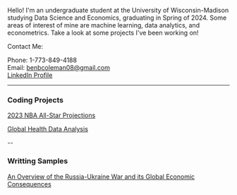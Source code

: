Hello! I'm an undergraduate student at the University of Wisconsin-Madison studying Data Science and Economics, graduating in Spring of 2024. Some areas of interest of mine are machine learning, data analytics, and econometrics. Take a look at some projects I've been working on!

Contact Me:

Phone: 1-773-849-4188  
Email: benbcoleman08@gmail.com  
[LinkedIn Profile](https://www.linkedin.com/in/benjamin-coleman02/)

---
### Coding Projects

[2023 NBA All-Star Projections](https://nbviewer.org/github/bencoleman24/2023-NBA-All-Star-Projections/blob/main/NBA%20All-Star%20Projections.ipynb/)

[Global Health Data Analysis](https://nbviewer.org/github/bencoleman24/Global-Health-Data-Analysis/blob/main/Global%20Health%20Data%20Analysis.ipynb/)

--
### Writting Samples
[An Overview of the Russia-Ukraine War and its Global Economic Consequences](https://issuu.com/uwequilibrium.com/docs/eq_volume_13_spread_)


<!-- Remove above link if you don't want to attibute -->
